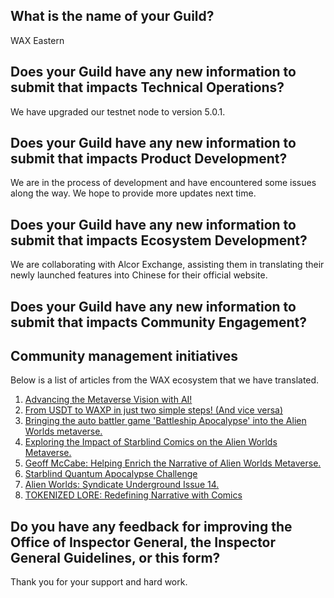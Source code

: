 ## What is the name of your Guild?

WAX Eastern

## Does your Guild have any new information to submit that impacts Technical Operations?

We have upgraded our testnet node to version 5.0.1.

## Does your Guild have any new information to submit that impacts Product Development?

We are in the process of development and have encountered some issues along the way. We hope to provide more updates next time.

## Does your Guild have any new information to submit that impacts Ecosystem Development?

We are collaborating with Alcor Exchange, assisting them in translating their newly launched features into Chinese for their official website.
## Does your Guild have any new information to submit that impacts Community Engagement?

## Community management initiatives
Below is a list of articles from the WAX ecosystem that we have translated.
1. [Advancing the Metaverse Vision with AI!](https://mp.weixin.qq.com/s?__biz=MzkxNDIzNTQ0Mw==&mid=2247489426&idx=1&sn=443c1159d074b2fadc634a737003e08a&chksm=c098da78c36650d575d017aed746e970a2d9aa6f125390eca2f8422adc27cfb6a97619437666&scene=126&sessionid=1709222782#rd)
2. [From USDT to WAXP in just two simple steps! (And vice versa)](https://mp.weixin.qq.com/s/2x_E8PRhIlbj2ptKuFiwdg)
2. [Bringing the auto battler game 'Battleship Apocalypse' into the Alien Worlds metaverse.](https://mp.weixin.qq.com/s/G9fHdmgZxKZnGrTiyU0igQ)
3. [Exploring the Impact of Starblind Comics on the Alien Worlds Metaverse.](https://mp.weixin.qq.com/s/2dNUpDK5PlrSOktlVhXVSg)
4. [Geoff McCabe: Helping Enrich the Narrative of Alien Worlds Metaverse.](https://mp.weixin.qq.com/s/jEwabTgh63lLyttQzC9Tdw)
5. [Starblind Quantum Apocalypse Challenge](https://mp.weixin.qq.com/s/WVeDdPjrO7iQd5CaiZ3v6w)
3. [Alien Worlds: Syndicate Underground Issue 14.](https://mp.weixin.qq.com/s/PSuaA40VrhqbQs-Mkut1kQ)
4. [TOKENIZED LORE: Redefining Narrative with Comics](https://mp.weixin.qq.com/s/9RPYnYSwVSOLgXl-1iA9xA)

## Do you have any feedback for improving the Office of Inspector General, the Inspector General Guidelines, or this form?
Thank you for your support and hard work.